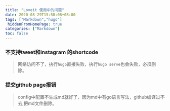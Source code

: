 ```yaml
---
title: "Loveit 使用中的问题" 
date: 2020-08-29T15:58:08+08:00 
tags: ["Markdown","hugo"]
 hiddenFromHomePage: true
categories: ["Markdown"]
toc: false
---
```



### 不支持tweet和instagram 的shortcode
 >网络访问不了，执行`hugo`直接失败，执行`hugo serve`也会失败，必须删除。
 
### 提交github page报错
> config中配置不生成md就好了，因为md中有go语言写法，github编译过不去,把md文件删除。